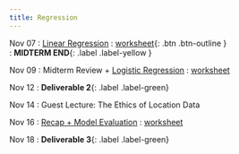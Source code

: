 ```yaml
---
title: Regression
---
```


Nov 07 
: [Linear Regression](#) 
  : [worksheet](https://raw.githubusercontent.com/gallettilance/CS506-Fall2022/master/worksheets/worksheet_14.ipynb){: .btn .btn-outline }  
    : **MIDTERM END**{: .label .label-yellow } 

Nov 09 
: Midterm Review + [Logistic Regression](#) 
  : [worksheet](#) 

Nov 12
: **Deliverable 2**{: .label .label-green}

Nov 14 
: Guest Lecture: The Ethics of Location Data 

Nov 16 
: [Recap + Model Evaluation](#) 
  : [worksheet](#) 

Nov 18
: **Deliverable 3**{: .label .label-green} 

